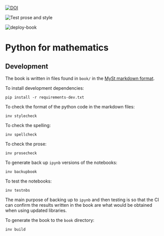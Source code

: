 [![DOI](https://zenodo.org/badge/DOI/10.5281/zenodo.4074114.svg)](https://doi.org/10.5281/zenodo.4074114)

![Test prose and style](https://github.com/drvinceknight/pfm/workflows/Test%20prose%20and%20style/badge.svg)

![deploy-book](https://github.com/drvinceknight/pfm/workflows/deploy-book/badge.svg)

# Python for mathematics

## Development

The book is written in files found in `book/` in the [MySt markdown
format](https://myst-nb.readthedocs.io/en/latest/).

To install development dependencies:

    pip install -r requirements-dev.txt

To check the format of the python code in the markdown files:

    inv stylecheck

To check the spelling:

    inv spellcheck

To check the prose:

    inv prosecheck

To generate back up `ipynb` versions of the notebooks:

    inv backupbook

To test the notebooks:

    inv testnbs

The main purpose of backing up to `ipynb` and then testing is so that the CI can
confirm the results written in the book are what would be obtained when using
updated libraries.

To generate the book to the `book` directory:

    inv build
